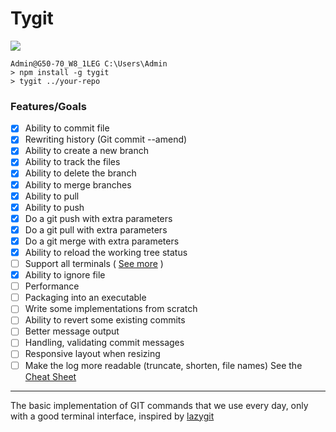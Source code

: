 # Tygit

![](https://res.cloudinary.com/dmtrk3yns/image/upload/q_auto:best/v1541687102/tygit/Shadow.jpg)

```console
Admin@G50-70_W8_1LEG C:\Users\Admin
> npm install -g tygit
> tygit ../your-repo
```


### Features/Goals

- [x] Ability to commit file
- [x] Rewriting history (Git commit --amend)
- [x] Ability to create a new branch
- [x] Ability to track the files
- [x] Ability to delete the branch
- [x] Ability to merge branches
- [x] Ability to pull
- [x] Ability to push
- [x] Do a git push with extra parameters
- [x] Do a git pull with extra parameters
- [x] Do a git merge with extra parameters
- [x] Ability to reload the working tree status
- [ ] Support all terminals ( [See more](https://github.com/vaheqelyan/tygit/blob/master/TERMINAL_SUPPORT.md) )
- [x] Ability to ignore file
- [ ] Performance
- [ ] Packaging into an executable
- [ ] Write some implementations from scratch
- [ ] Ability to revert some existing commits
- [ ] Better message output
- [ ] Handling, validating commit messages
- [ ] Responsive layout when resizing
- [ ] Make the log more readable (truncate, shorten, file names)
      See the [Cheat Sheet](https://github.com/vaheqelyan/tygit/blob/master/CHEAT_SHEET.md)

---

The basic implementation of GIT commands that we use every day, only with a good terminal interface, inspired by [lazygit](https://github.com/jesseduffield/lazygit)
